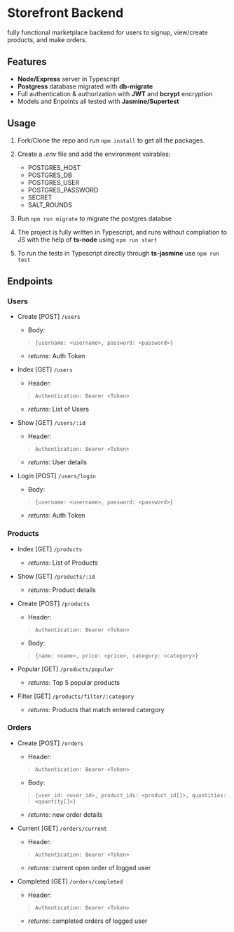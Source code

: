 # Storefront Backend

fully functional marketplace backend for users to signup, view/create products, and make orders.

## Features
- **Node/Express** server in Typescript
- **Postgress** database migrated with **db-migrate**
- Full authentication & authorization with **JWT** and **bcrypt** encryption
- Models and Enpoints all tested with **Jasmine/Supertest**

## Usage

1. Fork/Clone the repo and run `npm install` to get all the packages.

2. Create a *.env* file and add the environment vairables:
   - POSTGRES_HOST
   - POSTGRES_DB
   - POSTGRES_USER
   - POSTGRES_PASSWORD
   - SECRET
   - SALT_ROUNDS

3. Run `npm run migrate` to migrate the postgres databse

4. The project is fully written in Typescript, and runs without compliation to JS with the help of **ts-node** using `npm run start`

5. To run the tests in Typescript directly through **ts-jasmine** use `npm run test`

## Endpoints

### Users
- Create [POST] `/users`
  - Body: 
  > `{username: <username>, password: <password>}`
  - *returns*: Auth Token
  
- Index [GET] `/users`
  - Header:
  > `Authentication: Bearer <Token>`
  - *returns*: List of Users
  
- Show [GET] `/users/:id`
  - Header:
  > `Authentication: Bearer <Token>`
  - *returns*: User details

- Login [POST] `/users/login`
  - Body: 
  > `{username: <username>, password: <password>}`
  - *returns*: Auth Token

### Products

- Index [GET] `/products`
  - *returns*: List of Products

- Show [GET] `/products/:id`
  - *returns*: Product details

- Create [POST] `/products`
  - Header:
  > `Authentication: Bearer <Token>`
  - Body: 
  > `{name: <name>, price: <price>, category: <category>}`

- Popular [GET] `/products/popular`
  - *returns*: Top 5 popular products

- Filter [GET] `/products/filter/:category`
  - *returns*: Products that match entered catergory

### Orders

- Create [POST] `/orders`
  - Header:
  > `Authentication: Bearer <Token>`
  - Body: 
  > `{user_id: <user_id>, product_ids: <product_id[]>, quantities: <quantity[]>}`
  - *returns*: new order details

- Current [GET] `/orders/current`
  - Header:
  > `Authentication: Bearer <Token>`
  - *returns*: current open order of logged user

- Completed [GET] `/orders/completed`
  - Header:
  > `Authentication: Bearer <Token>`
  - *returns*: completed orders of logged user
